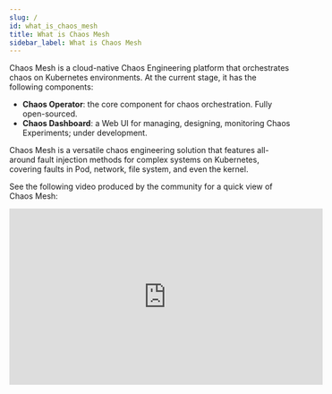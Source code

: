 ```yaml
---
slug: /
id: what_is_chaos_mesh
title: What is Chaos Mesh
sidebar_label: What is Chaos Mesh
---
```


Chaos Mesh is a cloud-native Chaos Engineering platform that orchestrates chaos on Kubernetes environments. At the current stage, it has the following components:

- **Chaos Operator**: the core component for chaos orchestration. Fully open-sourced.
- **Chaos Dashboard**: a Web UI for managing, designing, monitoring Chaos Experiments; under development.

Chaos Mesh is a versatile chaos engineering solution that features all-around fault injection methods for complex systems on Kubernetes, covering faults in Pod, network, file system, and even the kernel.

See the following video produced by the community for a quick view of Chaos Mesh:

<div className="youtube-video-wrapper">
  <iframe width="560" height="315" src="https://www.youtube.com/embed/shbrjAY86ZQ" frameBorder="0" allow="accelerometer; autoplay; clipboard-write; encrypted-media; gyroscope; picture-in-picture" allowFullScreen></iframe>
</div>
